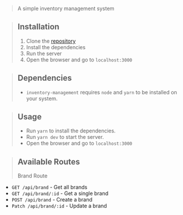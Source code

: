 > A simple inventory management system

> ## Installation
>
> 1. Clone the [repository](https://github.com/0nahid/inventory-management)
> 2. Install the dependencies
> 3. Run the server
> 4. Open the browser and go to `localhost:3000`

> ## Dependencies
>
> - `inventory-management` requires `node` and `yarn` to be installed on your system.

> ## Usage
>
> - Run `yarn` to install the dependencies.
> - Run `yarn dev` to start the server.
> - Open the browser and go to `localhost:3000`

> ## Available Routes
>
> Brand Route

- `GET /api/brand` - Get all brands
- `GET /api/brand/:id` - Get a single brand
- `POST /api/brand` - Create a brand
- `Patch /api/brand/:id` - Update a brand

